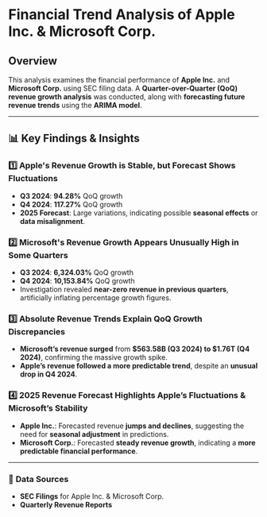 # Financial Trend Analysis of Apple Inc. & Microsoft Corp.

## Overview  
This analysis examines the financial performance of **Apple Inc.** and **Microsoft Corp.** using SEC filing data. A **Quarter-over-Quarter (QoQ) revenue growth analysis** was conducted, along with **forecasting future revenue trends** using the **ARIMA model**.

---

## 📊 Key Findings & Insights  

### **1️⃣ Apple's Revenue Growth is Stable, but Forecast Shows Fluctuations**  
- **Q3 2024**: **94.28%** QoQ growth  
- **Q4 2024**: **117.27%** QoQ growth  
- **2025 Forecast**: Large variations, indicating possible **seasonal effects** or **data misalignment**.  

### **2️⃣ Microsoft's Revenue Growth Appears Unusually High in Some Quarters**  
- **Q3 2024**: **6,324.03%** QoQ growth  
- **Q4 2024**: **10,153.84%** QoQ growth  
- Investigation revealed **near-zero revenue in previous quarters**, artificially inflating percentage growth figures.  

### **3️⃣ Absolute Revenue Trends Explain QoQ Growth Discrepancies**  
- **Microsoft’s revenue surged** from **$563.58B (Q3 2024) to $1.76T (Q4 2024)**, confirming the massive growth spike.  
- **Apple’s revenue followed a more predictable trend**, despite an **unusual drop in Q4 2024**.  

### **4️⃣ 2025 Revenue Forecast Highlights Apple’s Fluctuations & Microsoft’s Stability**  
- **Apple Inc.**: Forecasted revenue **jumps and declines**, suggesting the need for **seasonal adjustment** in predictions.  
- **Microsoft Corp.**: Forecasted **steady revenue growth**, indicating a **more predictable financial performance**.  

---

### 📂 **Data Sources**  
- **SEC Filings** for Apple Inc. & Microsoft Corp.  
- **Quarterly Revenue Reports**  
